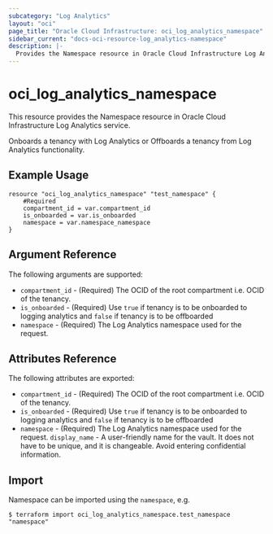 ```yaml
---
subcategory: "Log Analytics"
layout: "oci"
page_title: "Oracle Cloud Infrastructure: oci_log_analytics_namespace"
sidebar_current: "docs-oci-resource-log_analytics-namespace"
description: |-
  Provides the Namespace resource in Oracle Cloud Infrastructure Log Analytics service
---
```


# oci_log_analytics_namespace
This resource provides the Namespace resource in Oracle Cloud Infrastructure Log Analytics service.

Onboards a tenancy with Log Analytics or Offboards a tenancy from Log Analytics functionality.

## Example Usage

```hcl
resource "oci_log_analytics_namespace" "test_namespace" {
	#Required
	compartment_id = var.compartment_id
	is_onboarded = var.is_onboarded
	namespace = var.namespace_namespace
}
```

## Argument Reference

The following arguments are supported:

* `compartment_id` - (Required) The OCID of the root compartment i.e. OCID of the tenancy.
* `is_onboarded` - (Required) Use `true` if tenancy is to be onboarded to logging analytics and `false` if tenancy is to be offboarded
* `namespace` - (Required) The Log Analytics namespace used for the request. 

## Attributes Reference

The following attributes are exported:
* `compartment_id` - (Required) The OCID of the root compartment i.e. OCID of the tenancy.
* `is_onboarded` - (Required) Use `true` if tenancy is to be onboarded to logging analytics and `false` if tenancy is to be offboarded
* `namespace` - (Required) The Log Analytics namespace used for the request.  `display_name` - A user-friendly name for the vault. It does not have to be unique, and it is changeable. Avoid entering confidential information. 

## Import

Namespace can be imported using the `namespace`, e.g.

```
$ terraform import oci_log_analytics_namespace.test_namespace "namespace"
```

